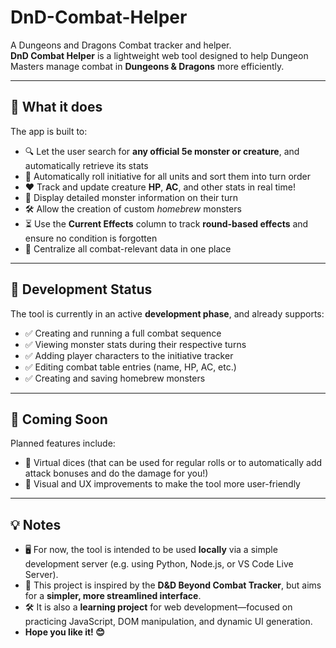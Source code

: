 # DnD-Combat-Helper  
A Dungeons and Dragons Combat tracker and helper.  
**DnD Combat Helper** is a lightweight web tool designed to help Dungeon Masters manage combat in **Dungeons & Dragons** more efficiently.

---

## 🔧 What it does

The app is built to:

- 🔍 Let the user search for **any official 5e monster or creature**, and automatically retrieve its stats  
- 🎲 Automatically roll initiative for all units and sort them into turn order  
- ❤️ Track and update creature **HP**, **AC**, and other stats in real time!
- 📖 Display detailed monster information on their turn  
- 🛠️ Allow the creation of custom *homebrew* monsters  
- ⏳ Use the **Current Effects** column to track **round-based effects** and ensure no condition is forgotten  
- 🎯 Centralize all combat-relevant data in one place

---

## 🚧 Development Status

The tool is currently in an active **development phase**, and already supports:
- ✅ Creating and running a full combat sequence  
- ✅ Viewing monster stats during their respective turns  
- ✅ Adding player characters to the initiative tracker  
- ✅ Editing combat table entries (name, HP, AC, etc.)
- ✅ Creating and saving homebrew monsters

---

## 🧩 Coming Soon
Planned features include:  
- 🎲 Virtual dices (that can be used for regular rolls or to automatically add attack bonuses and do the damage for you!)
- 🎨 Visual and UX improvements to make the tool more user-friendly

---

## 💡 Notes

- 🖥️ For now, the tool is intended to be used **locally** via a simple development server (e.g. using Python, Node.js, or VS Code Live Server).  
- 🧭 This project is inspired by the **D&D Beyond Combat Tracker**, but aims for a **simpler, more streamlined interface**.  
- 🛠️ It is also a **learning project** for web development—focused on practicing JavaScript, DOM manipulation, and dynamic UI generation.  
- **Hope you like it! 😊**
